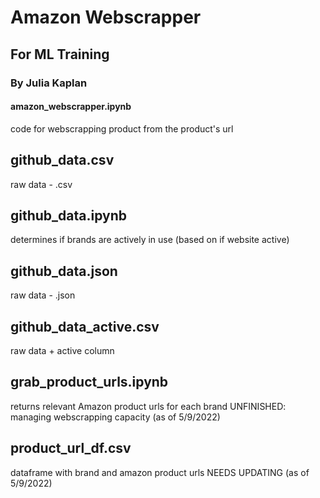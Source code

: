 # Amazon Webscrapper 
## For ML Training
### By Julia Kaplan




#### amazon_webscrapper.ipynb
code for webscrapping product from the product's url

## github_data.csv
raw data - .csv

## github_data.ipynb
determines if brands are actively in use (based on if website active)

## github_data.json
raw data - .json

## github_data_active.csv
raw data + active column

## grab_product_urls.ipynb
returns relevant Amazon product urls for each brand
UNFINISHED: managing webscrapping capacity (as of 5/9/2022)

## product_url_df.csv
dataframe with brand and amazon product urls
NEEDS UPDATING (as of 5/9/2022)
